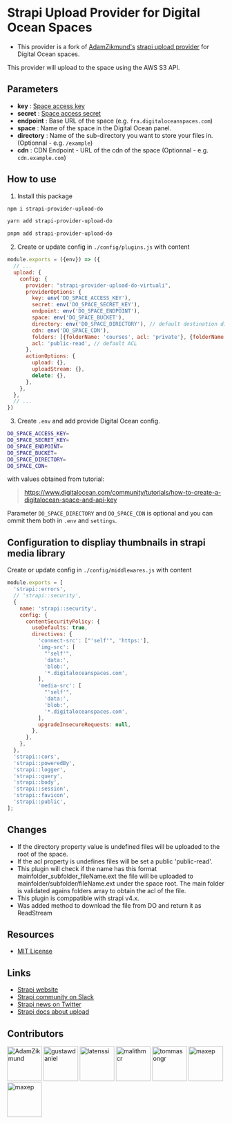 # Strapi Upload Provider for Digital Ocean Spaces
- This provider is a fork of [AdamZikmund's](https://github.com/AdamZikmund) [strapi upload provider](https://github.com/AdamZikmund/strapi-provider-upload-digitalocean) for Digital Ocean spaces.

This provider will upload to the space using the AWS S3 API.

## Parameters
- **key** : [Space access key](https://cloud.digitalocean.com/account/api/tokens)
- **secret** : [Space access secret](https://cloud.digitalocean.com/account/api/tokens)
- **endpoint** : Base URL of the space (e.g. `fra.digitaloceanspaces.com`)
- **space** : Name of the space in the Digital Ocean panel.
- **directory** : Name of the sub-directory you want to store your files in. (Optionnal - e.g. `/example`)
- **cdn** : CDN Endpoint - URL of the cdn of the space (Optionnal - e.g. `cdn.example.com`)

## How to use

1. Install this package

```bash
npm i strapi-provider-upload-do
```
```bash
yarn add strapi-provider-upload-do
```
```bash
pnpm add strapi-provider-upload-do
```

2. Create or update config in `./config/plugins.js` with content

```js
module.exports = ({env}) => ({
  // ...
  upload: {
    config: {
      provider: "strapi-provider-upload-do-virtuali",
      providerOptions: {
        key: env('DO_SPACE_ACCESS_KEY'),
        secret: env('DO_SPACE_SECRET_KEY'),
        endpoint: env('DO_SPACE_ENDPOINT'),
        space: env('DO_SPACE_BUCKET'),
        directory: env('DO_SPACE_DIRECTORY'), // default destination directory
        cdn: env('DO_SPACE_CDN'),
        folders: [{folderName: 'courses', acl: 'private'}, {folderName: 'members', acl: 'private'}],
        acl: 'public-read', // default ACL
      },
      actionOptions: {
        upload: {},
        uploadStream: {},
        delete: {},
      },
    },
  }, 
  // ...
})

```
3. Create `.env` and add provide Digital Ocean config.

```bash
DO_SPACE_ACCESS_KEY=
DO_SPACE_SECRET_KEY=
DO_SPACE_ENDPOINT=
DO_SPACE_BUCKET=
DO_SPACE_DIRECTORY=
DO_SPACE_CDN=
```

with values obtained from tutorial:

> https://www.digitalocean.com/community/tutorials/how-to-create-a-digitalocean-space-and-api-key

Parameter `DO_SPACE_DIRECTORY` and `DO_SPACE_CDN` is optional and you can ommit them both in `.env` and `settings`.

## Configuration to displiay thumbnails in strapi media library

Create or update config in `./config/middlewares.js` with content

```js
module.exports = [
  'strapi::errors',
  // 'strapi::security',
  {
    name: 'strapi::security',
    config: {
      contentSecurityPolicy: {
        useDefaults: true,
        directives: {
          'connect-src': ["'self'", 'https:'],
          'img-src': [
            "'self'",
            'data:',
            'blob:',
            '*.digitaloceanspaces.com',
          ],
          'media-src': [
            "'self'",
            'data:',
            'blob:',
            '*.digitaloceanspaces.com',
          ],
          upgradeInsecureRequests: null,
        },
      },
    },
  },
  'strapi::cors',
  'strapi::poweredBy',
  'strapi::logger',
  'strapi::query',
  'strapi::body',
  'strapi::session',
  'strapi::favicon',
  'strapi::public',
];
```
## **Changes**
  - If the directory property value is undefined files will be uploaded to the root of the space.
  - If the acl property is undefines files will be set a public 'public-read'.
  - This plugin will check if the name has this format mainfolder_subfolder_fileName.ext the file will be uploaded to mainfolder/subfolder/fileName.ext under the space root. The main folder is validated agains folders array to obtain the acl of the file.
  - This plugin is comppatible with strapi v4.x.
  - Was added method to download the file from DO and return it as ReadStream

## Resources

- [MIT License](LICENSE.md)

## Links

- [Strapi website](http://strapi.io/)
- [Strapi community on Slack](http://slack.strapi.io)
- [Strapi news on Twitter](https://twitter.com/strapijs)
- [Strapi docs about upload](https://strapi.io/documentation/3.0.0-beta.x/plugins/upload.html#configuration)

## Contributors
<a href="https://github.com/AdamZikmund"><img src="https://avatars.githubusercontent.com/u/4062779?v=3" title="AdamZikmund" width="80" height="80"></a>
<a href="https://github.com/gustawdaniel"><img src="https://avatars.githubusercontent.com/u/16663028?v=3" title="gustawdaniel" width="80" height="80"></a>
<a href="https://github.com/latenssi"><img src="https://avatars.githubusercontent.com/u/1526792?v=4" title="latenssi" width="80" height="80"></a>
<a href="https://github.com/malithmcr"><img src="https://avatars.githubusercontent.com/u/4549859?v=4" title="malithmcr" width="80" height="80"></a>
<a href="https://github.com/tommasongr"><img src="https://avatars.githubusercontent.com/u/25225746?v=4" title="tommasongr" width="80" height="80"></a>
<a href="https://github.com/maxep"><img src="https://avatars.githubusercontent.com/u/6815992?v=4" title="maxep" width="80" height="80"></a>
<a href="https://github.com/anwarpro"><img src="https://avatars.githubusercontent.com/u/47409922?v=4" title="maxep" width="80" height="80"></a>
